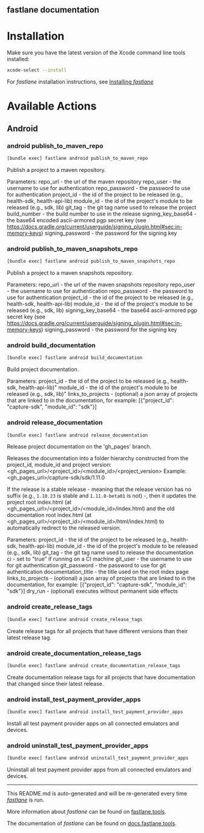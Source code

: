 fastlane documentation
----

# Installation

Make sure you have the latest version of the Xcode command line tools installed:

```sh
xcode-select --install
```

For _fastlane_ installation instructions, see [Installing _fastlane_](https://docs.fastlane.tools/#installing-fastlane)

# Available Actions

## Android

### android publish_to_maven_repo

```sh
[bundle exec] fastlane android publish_to_maven_repo
```

Publish a project to a maven repository.

Parameters:
  repo_url            - the url of the maven repository
  repo_user           - the username to use for authentication
  repo_password       - the password to use for authentication
  project_id          - the id of the project to be released (e.g., health-sdk, health-api-lib)
  module_id           - the id of the project's module to be released (e.g., sdk, lib)
  git_tag             - the git tag name used to release the project
  build_number        - the build number to use in the release
  signing_key_base64  - the base64 encoded ascii-armored pgp secret key (see https://docs.gradle.org/current/userguide/signing_plugin.html#sec:in-memory-keys)
  signing_password    - the password for the signing key


### android publish_to_maven_snapshots_repo

```sh
[bundle exec] fastlane android publish_to_maven_snapshots_repo
```

Publish a project to a maven snapshots repository.

Parameters:
  repo_url            - the url of the maven snapshots repository
  repo_user           - the username to use for authentication
  repo_password       - the password to use for authentication
  project_id          - the id of the project to be released (e.g., health-sdk, health-api-lib)
  module_id           - the id of the project's module to be released (e.g., sdk, lib)
  signing_key_base64  - the base64 ascii-armored pgp secret key (see https://docs.gradle.org/current/userguide/signing_plugin.html#sec:in-memory-keys)
  signing_password    - the password for the signing key


### android build_documentation

```sh
[bundle exec] fastlane android build_documentation
```

Build project documentation.

Parameters:
  project_id        - the id of the project to be released (e.g., health-sdk, health-api-lib)"
  module_id         - the id of the project's module to be released (e.g., sdk, lib)"
  links_to_projects - (optional) a json array of projects that are linked to in the documentation, for example: [{"project_id": "capture-sdk", "module_id": "sdk"}]


### android release_documentation

```sh
[bundle exec] fastlane android release_documentation
```

Release project documentation on the 'gh_pages' branch.

Releases the documentation into a folder hierarchy constructed from the project_id, module_id and project version:
<gh_pages_url>/<project_id>/<module_id>/<project_version>
Example: <gh_pages_url>/capture-sdk/sdk/1.11.0

If the release is a stable release - meaning that the release version has no suffix (e.g., `1.10.23` is stable and 
`1.11.0-beta01` is not) -, then it updates the project root index.html
(at <gh_pages_url>/<project_id>/<module_id>/index.html) and the old documentation
root index.html (at <gh_pages_url>/<project_id>/<module_id>/html/index.html)
to automatically redirect to the released version.

Parameters:
  project_id            - the id of the project to be released (e.g., health-sdk, health-api-lib)
  module_id             - the id of the project's module to be released (e.g., sdk, lib)
  git_tag               - the git tag name used to release the documentation
  ci                    - set to "true" if running on a CI machine
  git_user              - the username to use for git authentication
  git_password          - the password to use for git authentication
  documentation_title   - the title used on the root index page
  links_to_projects     - (optional) a json array of projects that are linked to in the documentation, for example: [{"project_id": "capture-sdk", "module_id": "sdk"}]
  dry_run               - (optional) executes without permanent side effects


### android create_release_tags

```sh
[bundle exec] fastlane android create_release_tags
```

Create release tags for all projects that have different versions than their latest release tag.


### android create_documentation_release_tags

```sh
[bundle exec] fastlane android create_documentation_release_tags
```

Create documentation release tags for all projects that have documentation that changed since their latest release.


### android install_test_payment_provider_apps

```sh
[bundle exec] fastlane android install_test_payment_provider_apps
```

Install all test payment provider apps on all connected emulators and devices.


### android uninstall_test_payment_provider_apps

```sh
[bundle exec] fastlane android uninstall_test_payment_provider_apps
```

Uninstall all test payment provider apps from all connected emulators and devices.


----

This README.md is auto-generated and will be re-generated every time [_fastlane_](https://fastlane.tools) is run.

More information about _fastlane_ can be found on [fastlane.tools](https://fastlane.tools).

The documentation of _fastlane_ can be found on [docs.fastlane.tools](https://docs.fastlane.tools).
